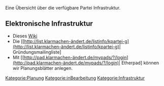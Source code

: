 Eine Übersicht über die verfügbare Partei Infrastruktur.

Elektronische Infrastruktur
---------------------------

-   Dieses [ Wiki](/wiki/Hauptseite "wikilink")
-   Die
    \[[http://list.klarmachen-ändert.de/listinfo/kpartei-g](http://list.klarmachen-ändert.de/listinfo/kpartei-g)|
    Gründungsmailingliste\]
-   Mit
    \[[http://pad.klarmachen-ändert.de/mypads/?/login](http://pad.klarmachen-ändert.de/mypads/?/login)|
    Etherpad\] können wir Planungsblätter anlegen.

<Kategorie:Planung> <Kategorie:inBearbeitung> <Kategorie:Infrastruktur>
